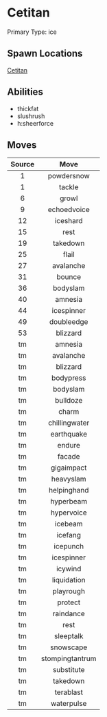 # Cetitan  
Primary Type: ice  
  
## Spawn Locations  
[Cetitan](/data/spawn_presets/cetitan.md)  
  
## Abilities  
  * thickfat
  * slushrush
  * h:sheerforce
  
  
## Moves  
  
| Source | Move |  
|:---:|:---:|  
| 1 | powdersnow |  
| 1 | tackle |  
| 6 | growl |  
| 9 | echoedvoice |  
| 12 | iceshard |  
| 15 | rest |  
| 19 | takedown |  
| 25 | flail |  
| 27 | avalanche |  
| 31 | bounce |  
| 36 | bodyslam |  
| 40 | amnesia |  
| 44 | icespinner |  
| 49 | doubleedge |  
| 53 | blizzard |  
| tm | amnesia |  
| tm | avalanche |  
| tm | blizzard |  
| tm | bodypress |  
| tm | bodyslam |  
| tm | bulldoze |  
| tm | charm |  
| tm | chillingwater |  
| tm | earthquake |  
| tm | endure |  
| tm | facade |  
| tm | gigaimpact |  
| tm | heavyslam |  
| tm | helpinghand |  
| tm | hyperbeam |  
| tm | hypervoice |  
| tm | icebeam |  
| tm | icefang |  
| tm | icepunch |  
| tm | icespinner |  
| tm | icywind |  
| tm | liquidation |  
| tm | playrough |  
| tm | protect |  
| tm | raindance |  
| tm | rest |  
| tm | sleeptalk |  
| tm | snowscape |  
| tm | stompingtantrum |  
| tm | substitute |  
| tm | takedown |  
| tm | terablast |  
| tm | waterpulse |  
  
